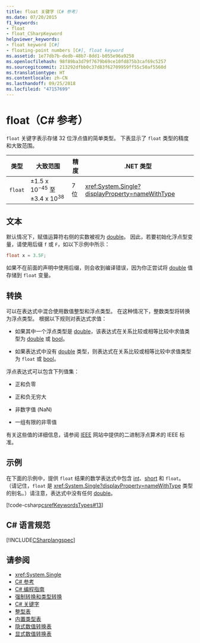 ```yaml
---
title: float 关键字（C# 参考）
ms.date: 07/20/2015
f1_keywords:
- float
- float_CSharpKeyword
helpviewer_keywords:
- float keyword [C#]
- floating-point numbers [C#], float keyword
ms.assetid: 1e77db7b-dedb-48b7-8dd1-b055e96a9258
ms.openlocfilehash: 98f89ba3d79f7679b69ce10fd875b3caf69c5257
ms.sourcegitcommit: 213292dfbb0c37d83f62709959ff55c50af5560d
ms.translationtype: HT
ms.contentlocale: zh-CN
ms.lasthandoff: 09/25/2018
ms.locfileid: "47157699"
---
```

# <a name="float-c-reference"></a>float（C# 参考）

`float` 关键字表示存储 32 位浮点值的简单类型。 下表显示了 `float` 类型的精度和大致范围。

|类型|大致范围|精度|.NET 类型|  
|----------|-----------------------|---------------|-------------------------|  
|`float`|±1.5 x 10<sup>−45</sup> 至 ±3.4 x 10<sup>38</sup>|7 位|<xref:System.Single?displayProperty=nameWithType>|  

## <a name="literals"></a>文本

默认情况下，赋值运算符右侧的实数被视为 [double](double.md)。 因此，若要初始化浮点型变量，请使用后缀 `f` 或 `F`，如以下示例中所示：

```csharp
float x = 3.5F;
```

如果不在前面的声明中使用后缀，则会收到编译错误，因为你正尝试将 [double](double.md) 值存储到 `float` 变量。

## <a name="conversions"></a>转换

可以在表达式中混合使用数值整型和浮点类型。 在这种情况下，整数类型将转换为浮点类型。 根据以下规则对表达式求值：

- 如果其中一个浮点类型是 [double](double.md)，该表达式在关系比较或相等比较中求值类型为 [double](double.md) 或 [bool](bool.md)。

- 如果表达式中没有 [double](double.md) 类型，则表达式在关系比较或相等比较中求值类型为 `float` 或 [bool](bool.md)。

浮点表达式可以包含下列值集：

- 正和负零

- 正和负无穷大

- 非数字值 (NaN)

- 一组有限的非零值

有关这些值的详细信息，请参阅 [IEEE](http://www.ieee.org) 网站中提供的二进制浮点算术的 IEEE 标准。

## <a name="example"></a>示例

在下面的示例中，提供 `float` 结果的数学表达式中包含 [int](int.md)、[short](short.md) 和 `float`。 （请记住，`float` 是 <xref:System.Single?displayProperty=nameWithType> 类型的别名。）请注意，表达式中没有任何 [double](double.md)。

[!code-csharp[csrefKeywordsTypes#13](~/samples/snippets/csharp/VS_Snippets_VBCSharp/csrefKeywordsTypes/CS/keywordsTypes.cs#13)]

## <a name="c-language-specification"></a>C# 语言规范

[!INCLUDE[CSharplangspec](~/includes/csharplangspec-md.md)]

## <a name="see-also"></a>请参阅

- <xref:System.Single>  
- [C# 参考](../index.md)  
- [C# 编程指南](../../programming-guide/index.md)  
- [强制转换和类型转换](../../programming-guide/types/casting-and-type-conversions.md)  
- [C# 关键字](index.md)  
- [整型表](integral-types-table.md)  
- [内置类型表](built-in-types-table.md)  
- [隐式数值转换表](implicit-numeric-conversions-table.md)  
- [显式数值转换表](explicit-numeric-conversions-table.md)  